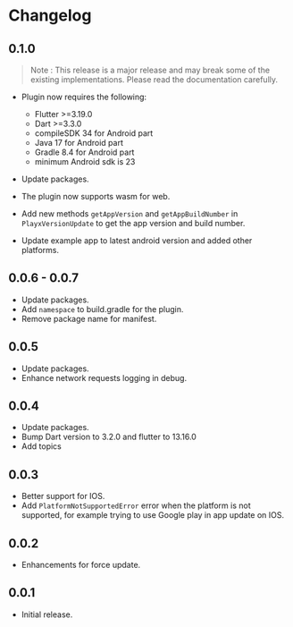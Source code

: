 # Changelog

## 0.1.0
> Note : This release is a major release and may break some of the existing implementations. Please read the documentation carefully.

- Plugin now requires the following:
    * Flutter >=3.19.0
    * Dart >=3.3.0
    * compileSDK 34 for Android part
    * Java 17 for Android part
    * Gradle 8.4 for Android part
    * minimum Android sdk is 23

- Update packages.
- The plugin now supports wasm for web.
- Add new methods `getAppVersion` and `getAppBuildNumber` in `PlayxVersionUpdate` to get the app version and build number.
- Update example app to latest android version and added other platforms.

## 0.0.6 - 0.0.7
- Update packages.
- Add `namespace` to build.gradle for the plugin.
- Remove package name for manifest.

## 0.0.5
- Update packages.
- Enhance network requests logging in debug.

## 0.0.4
- Update packages.
- Bump Dart version to 3.2.0 and flutter to 13.16.0
- Add topics

## 0.0.3
- Better support for IOS.
- Add `PlatformNotSupportedError` error when the platform is not supported, for example trying to use Google play in app update on IOS.

## 0.0.2
- Enhancements for force update.

## 0.0.1
- Initial release.
